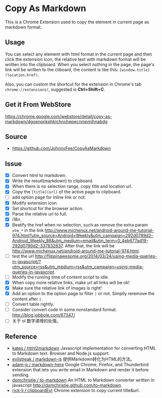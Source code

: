 Copy As Markdown
================

This is a Chrome Extension used to copy the element in current page as markdown format.

## Usage


You can select any element with html format in the current page and then click the extension icon, the relative text with markdown format will be written into the clipboard. When you select nothing in the page, the page's link will be written to the cliboard, the content is like this: `[window.title](location.href)`.

Also, you can custom the shortcut for the extension in Chrome's tab `chrome://extensions/`, suggested is **Ctrl+Shift+C**.

## Get it From WebStore

<https://chrome.google.com/webstore/detail/copy-as-markdown/dgoenpnkphkichnohepecnmpmihnabdg>

## Source

- https://github.com/JohnnyFee/CopyAsMarkdown

## Issue

- [x] Convert html to markdown.
- [x] Write the resutl(markdown) to clipboard.
- [x] When there is no selection range, copy title and location url.
- [x] Copy the `[title](url)` of the active page to clipboard.
- [ ] add option page for inline link or not.
- [x] Modify extension icon.
- [x] Set shortcut for the browser action.
- [x] Parse the relative url to full.
- [x] i18n. 
- [x] Beatify the href when no selection, such as remove the extra param `utm_*` in the link <http://www.michenux.net/android-around-me-tutorial-974.html?utm_source=Android+Weekly&utm_campaign=292d0789d2-Android_Weekly_88&utm_medium=email&utm_term=0_4eb677ad19-292d0789d2-337832837>. After that, the link will be <http://www.michenux.net/android-around-me-tutorial-974.html>.
- [ ] test the url <http://flippinawesome.org/2014/03/24/using-media-queries-in-javascript/?utm_source=rss&utm_medium=rss&utm_campaign=using-media-queries-in-javascript>.
- [ ] Modify the running time of content script to idle.
- [x] When copy more relative links, make url all links will be ok!
- [x] Make sure the relative link of images is right!
- [x] Add an option to the option page to filter `|` or not. Simplly reremove the content after `|`.
- [ ] Convert table rightly.
- [ ] Consider convert code in some nonstandard format. <http://blog.jobbole.com/67347/>
- [ ] 关于 ol 数字递增的处理。

## Reference

- [kates / html2markdown](https://github.com/kates/html2markdown) Javascript implementation for converting HTML to Markdown text. Browser and Node.js support.
- [evilstreak / markdown-js](https://github.com/evilstreak/markdown-js) 提供Markdown转化为HTML的方法。
- [adam-p / markdown-here](https://github.com/adam-p/markdown-here) Google Chrome, Firefox, and Thunderbird extension that lets you write email in Markdown and render it before sending. 
- [domchristie / to-markdown](https://github.com/domchristie/to-markdown) An HTML to Markdown converter written in javascript 
<http://domchristie.github.com/to-markdown>.
- [rick-li / clipboardExt](https://github.com/rick-li/clipboardExt) Chrome extension to copy current title&url.
